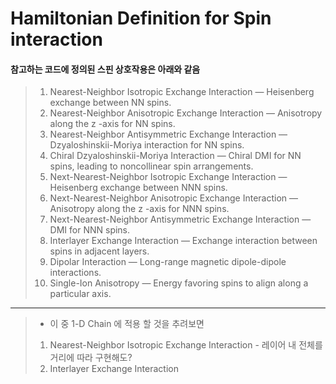 # Hamiltonian Definition for Spin interaction

#### 참고하는 코드에 정의된 스핀 상호작용은 아래와 같음
>1.	Nearest-Neighbor Isotropic Exchange Interaction — Heisenberg exchange between NN spins.
>2.	Nearest-Neighbor Anisotropic Exchange Interaction  — Anisotropy along the  z -axis for NN spins.
>3.	Nearest-Neighbor Antisymmetric Exchange Interaction — Dzyaloshinskii-Moriya interaction for NN spins.
>4.	Chiral Dzyaloshinskii-Moriya Interaction — Chiral DMI for NN spins, leading to noncollinear spin arrangements.
>5.	Next-Nearest-Neighbor Isotropic Exchange Interaction — Heisenberg exchange between NNN spins.
>6.	Next-Nearest-Neighbor Anisotropic Exchange Interaction — Anisotropy along the  z -axis for NNN spins.
>7.	Next-Nearest-Neighbor Antisymmetric Exchange Interaction — DMI for NNN spins.
>8.	Interlayer Exchange Interaction — Exchange interaction between spins in adjacent layers.
>9.	Dipolar Interaction — Long-range magnetic dipole-dipole interactions.
>10.	Single-Ion Anisotropy — Energy favoring spins to align along a particular axis.
---
>* 이 중 1-D Chain 에 적용 할 것을 추려보면
>1. Nearest-Neighbor Isotropic Exchange Interaction - 레이어 내 전체를 거리에 따라 구현해도?
>2. Interlayer Exchange Interaction


